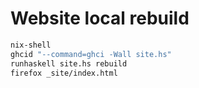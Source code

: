 # Website local rebuild

```bash
nix-shell
ghcid "--command=ghci -Wall site.hs"
runhaskell site.hs rebuild
firefox _site/index.html
```

